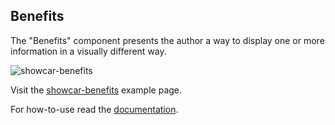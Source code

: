 <h2>Benefits</h2>

The "Benefits" component presents the author a way to display one or more information in a visually different way.

<img src="/showcar-ui/docs/assets/images/showcar-benefits.jpg" alt="showcar-benefits">

Visit the <a href="https://www.autoscout24.de/content-management-service/fragments/test.html?fragment=C19Benefits.html" target="_blank">showcar-benefits</a> example page.

For how-to-use read the <a href="https://github.com/AutoScout24/showcar-benefits" target="_blank">documentation</a>.